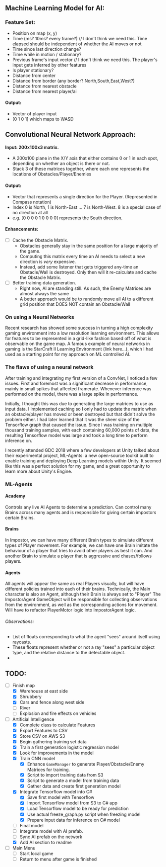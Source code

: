 ## Machine Learning Model for AI:
###  Feature Set:
- Position on map (x, y)
- Time (ms? 10ms? every frame?)  // I don't think we need this. Time elapsed should be independent of whether the AI moves or not
- Time since last direction change?
- Time while in motion / stationary?
- Previous frame's input vector  // I don't think we need this. The player's input gets inferred by other features
- Is player stationary?
- Distance from center
- Distance from border (any border? North,South,East,West?)
- Distance from nearest obstacle
- Distance from nearest player/ai

#### Output:
- Vector of player input
- [0 1 0 1] which maps to WASD

## Convolutional Neural Network Approach:
#### Input: 200x100x3 matrix.
- A 200x100 plane in the X/Y axis that either contains 0 or 1 in each spot, depending on whether an object is there or not.
- Stack 3 of these matrices together, where each one represents the locations of Obstacles/Player/Enemies

#### Output:
- Vector that represents a single direction for the Player. (Represented in Compass notation)
- Index 0 is North, 1 is North-East ... 7 is North-West. 8 is a special case of no direction at all
- e.g. [0 0 0 0 1 0 0 0 0] represents the South direction.

#### Enhancements:
- [ ] Cache the Obstacle Matrix.
	- Obstacles generally stay in the same position for a large majority of the game.
	- Computing this matrix every time an AI needs to select a new direction is *very* expensive.
	- Instead, add some listener that gets triggered any-time an Obstacle/Wall is destroyed. Only then will it re-calculate and cache the Obstacle Matrix.
- [ ] Better training data generation.
	- Right now, AI are standing still. As such, the Enemy Matrices are almost always the same
	- A better approach would be to randomly move all AI to a different grid position that DOES NOT contain an Obstacle/Wall

### On using a Neural Networks
Recent research has showed some success in turning a high complexity gaming environment into a low resolution learning environment. This allows for features to be represented in a grid-like fashion based off of what is observable on the game map. A famous example of neural networks in gaming is the StarCraft II Learning Environment (link here...), which I had used as a starting point for my approach on ML controlled AI.

### The flaws of using a neural network
After training and integrating my first version of a ConvNet, I noticed a few issues. First and foremost was a significant decrease in performance, mainly in small spikes that affected framerate. Whenever inference was performed on the model, there was a large spike in performance.

Initially, I thought this was due to generating the large matrices to use as input data. I implemented caching so I only had to update the matrix when an obstacle/player has moved or been destroyed but that didn't solve the problem either. I had later learned that it was the sheer size of the Tensorflow graph that caused the issue. Since I was training on multiple thousand training samples, with each containing 60,000 points of data, the resulting Tensorflow model was large and took a long time to perform inference on.

I recently attended GDC 2018 where a few developers at Unity talked about their experimental project, ML-Agents: a new open-source toolkit built to enable training and deploying Deep Learning models within Unity. It seemed like this was a perfect solution for my game, and a great opportunity to learn more about Unity's Engine.

### ML-Agents
#### Academy
Controls any live AI Agents to determine a prediction. Can control many Brains across many agents and is responsible for giving certain impostors certain Brains.

#### Brains
In Impostor, we can have many different Brain types to simulate different types of Player movement. For example, we can have one Brain imitate the behaviour of a player that tries to avoid other players as best it can. And another Brain to simulate a player that is aggressive and chases/follows players.

#### Agents
All agents will appear the same as real Players visually, but will have different policies trained into each of their brains. Technically, the Main character is also an Agent, although their Brain is always set to "Player"
The ImpostorAgent GameObject will be responsible for collecting observations from the environment, as well as the corresponding actions for movement. Will have to refactor PlayerMotor logic into ImpostorAgent logic.

###### Observations:
- List of floats corresponding to what the agent "sees" around itself using raycasts.
- These floats represent whether or not a ray "sees" a particular object type, and the relative distance to the detectable object.
-

## TODO:
- [ ] Finish map
	- [X] Warehouse at east side
	- [X] Shrubbery
	- [X] Cars and fence along west side
	- [ ] River
	- [ ] Explosion and fire effects on vehicles
- [ ] Artificial Intelligence
	- [X] Complete class to calculate Features
	- [X] Export Features to CSV
	- [X] Store CSV on AWS S3
	- [X] Begin gathering training set data
	- [X] Train a first generation logistic regression model
	- [X] Look for improvements in the model
	- [X] Train CNN model
		- [X] Enhance `GameManager` to generate Player/Obstacle/Enemy Matrices for training.
		- [X] Script to import training data from S3
		- [X] Script to generate a model from training data
		- [X] Gather data and create first generation model
	- [X] Integrate Tensorflow model into C#
		- [X] Save first model with Tensorflow
		- [X] Import Tensorflow model from S3 to C# app
		- [X] Load Tensorflow model to be ready for prediction
		- [X] Use actual freeze_graph.py script when freezing model
		- [X] Prepare input data for inference on C# model
	- [ ] Final model
	- [ ] Integrate model with AI prefab.
	- [ ] Sync AI prefab on the network
	- [X] Add AI section to readme
- [ ] Main Menu
	- [ ] Start local game
	- [ ] Return to menu after game is finished
